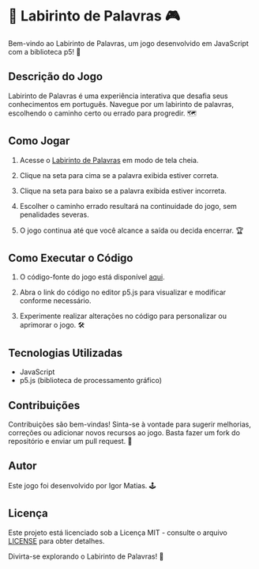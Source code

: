 # 🌟 Labirinto de Palavras 🎮

Bem-vindo ao Labirinto de Palavras, um jogo desenvolvido em JavaScript com a biblioteca p5! 🚀

## Descrição do Jogo

Labirinto de Palavras é uma experiência interativa que desafia seus conhecimentos em português. Navegue por um labirinto de palavras, escolhendo o caminho certo ou errado para progredir. 🗺️

## Como Jogar

1. Acesse o [Labirinto de Palavras](https://editor.p5js.org/igorpix/full/JZphkhsXd) em modo de tela cheia.

2. Clique na seta para cima se a palavra exibida estiver correta.

3. Clique na seta para baixo se a palavra exibida estiver incorreta.

4. Escolher o caminho errado resultará na continuidade do jogo, sem penalidades severas.

5. O jogo continua até que você alcance a saída ou decida encerrar. 🏆

## Como Executar o Código

1. O código-fonte do jogo está disponível [aqui](https://editor.p5js.org/igorpix/sketches/JZphkhsXd).

2. Abra o link do código no editor p5.js para visualizar e modificar conforme necessário.

3. Experimente realizar alterações no código para personalizar ou aprimorar o jogo. 🛠️

## Tecnologias Utilizadas

- JavaScript
- p5.js (biblioteca de processamento gráfico)

## Contribuições

Contribuições são bem-vindas! Sinta-se à vontade para sugerir melhorias, correções ou adicionar novos recursos ao jogo. Basta fazer um fork do repositório e enviar um pull request. 🤝

## Autor

Este jogo foi desenvolvido por Igor Matias. 🕹️

## Licença

Este projeto está licenciado sob a Licença MIT - consulte o arquivo [LICENSE](LICENSE) para obter detalhes.

Divirta-se explorando o Labirinto de Palavras! 🎉
